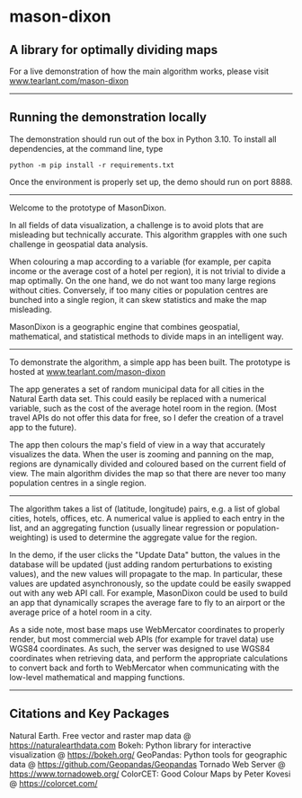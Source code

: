 # mason-dixon
## A library for optimally dividing maps

For a live demonstration of how the main algorithm works, please visit www.tearlant.com/mason-dixon

------------------------------------

## Running the demonstration locally

The demonstration should run out of the box in Python 3.10. To install all dependencies, at the command line, type
```
python -m pip install -r requirements.txt
```
Once the environment is properly set up, the demo should run on port 8888.

------------------------------------

Welcome to the prototype of MasonDixon.

In all fields of data visualization, a challenge is to avoid plots that are misleading but technically accurate. This algorithm grapples with one such challenge in geospatial data analysis.

When colouring a map according to a variable (for example, per capita income or the average cost of a hotel per region), it is not trivial to divide a map optimally. On the one hand, we do not want too many large regions without cities. Conversely, if too many cities or population centres are bunched into a single region, it can skew statistics and make the map misleading.

MasonDixon is a geographic engine that combines geospatial, mathematical, and statistical methods to divide maps in an intelligent way.

------------------------------------

To demonstrate the algorithm, a simple app has been built. The prototype is hosted at www.tearlant.com/mason-dixon

The app generates a set of random municipal data for all cities in the Natural Earth data set. This could easily be replaced with a numerical variable, such as the cost of the average hotel room in the region. (Most travel APIs do not offer this data for free, so I defer the creation of a travel app to the future).

The app then colours the map's field of view in a way that accurately visualizes the data. When the user is zooming and panning on the map, regions are dynamically divided and coloured based on the current field of view. The main algorithm divides the map so that there are never too many population centres in a single region.

------------------------------------

The algorithm takes a list of (latitude, longitude) pairs, e.g. a list of global cities, hotels, offices, etc. A numerical value is applied to each entry in the list, and an aggregating function (usually linear regression or population-weighting) is used to determine the aggregate value for the region.

In the demo, if the user clicks the "Update Data" button, the values in the database will be updated (just adding random perturbations to existing values), and the new values will propagate to the map. In particular, these values are updated asynchronously, so the update could be easily swapped out with any web API call. For example, MasonDixon could be used to build an app that dynamically scrapes the average fare to fly to an airport or the average price of a hotel room in a city.

As a side note, most base maps use WebMercator coordinates to properly render, but most commercial web APIs (for example for travel data) use WGS84 coordinates. As such, the server was designed to use WGS84 coordinates when retrieving data, and perform the appropriate calculations to convert back and forth to WebMercator when communicating with the low-level mathematical and mapping functions.

------------------------------------

## Citations and Key Packages

Natural Earth. Free vector and raster map data @ https://naturalearthdata.com
Bokeh: Python library for interactive visualization @ https://bokeh.org/
GeoPandas: Python tools for geographic data @ https://github.com/Geopandas/Geopandas
Tornado Web Server @ https://www.tornadoweb.org/
ColorCET: Good Colour Maps by Peter Kovesi @ https://colorcet.com/
